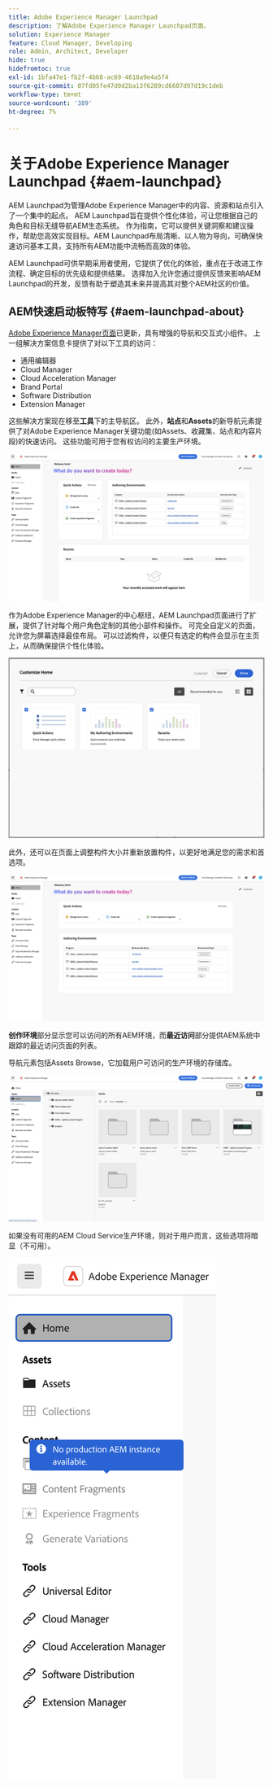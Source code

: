 ```yaml
---
title: Adobe Experience Manager Launchpad
description: 了解Adobe Experience Manager Launchpad页面。
solution: Experience Manager
feature: Cloud Manager, Developing
role: Admin, Architect, Developer
hide: true
hidefromtoc: true
exl-id: 1bfa47e1-fb2f-4b68-ac69-4618a9e4a5f4
source-git-commit: 07fd05fe47d0d2ba13f6289cd6607d97d19c1deb
workflow-type: tm+mt
source-wordcount: '389'
ht-degree: 7%

---
```


# 关于Adobe Experience Manager Launchpad {#aem-launchpad}

AEM Launchpad为管理Adobe Experience Manager中的内容、资源和站点引入了一个集中的起点。 AEM Launchpad旨在提供个性化体验，可让您根据自己的角色和目标无缝导航AEM生态系统。 作为指南，它可以提供关键洞察和建议操作，帮助您高效实现目标。AEM Launchpad布局清晰、以人物为导向，可确保快速访问基本工具，支持所有AEM功能中流畅而高效的体验。

AEM Launchpad可供早期采用者使用，它提供了优化的体验，重点在于改进工作流程、确定目标的优先级和提供结果。 选择加入允许您通过提供反馈来影响AEM Launchpad的开发，反馈有助于塑造其未来并提高其对整个AEM社区的价值。

## AEM快速启动板特写 {#aem-launchpad-about}

[Adobe Experience Manager页面](https://experience.adobe.com/#/experiencemanager)已更新，具有增强的导航和交互式小组件。 上一组解决方案信息卡提供了对以下工具的访问：

* 通用编辑器
* Cloud Manager
* Cloud Acceleration Manager
* Brand Portal
* Software Distribution
* Extension Manager

这些解决方案现在移至&#x200B;**工具**&#x200B;下的主导航区。 此外，**站点**&#x200B;和&#x200B;**Assets**&#x200B;的新导航元素提供了对Adobe Experience Manager关键功能(如Assets、收藏集、站点和内容片段)的快速访问。 这些功能可用于您有权访问的主要生产环境。

![AEM Launchpad环境](/help/implementing/cloud-manager/assets/aem-launchpad-author-environments.png)

作为Adobe Experience Manager的中心枢纽，AEM Launchpad页面进行了扩展，提供了针对每个用户角色定制的其他小部件和操作。 可完全自定义的页面，允许您为屏幕选择最佳布局。 可以过滤构件，以便只有选定的构件会显示在主页上，从而确保提供个性化体验。

![AEM启动板已自定义](/help/implementing/cloud-manager/assets/aem-launchpad-custom.png)

此外，还可以在页面上调整构件大小并重新放置构件，以更好地满足您的需求和首选项。

![AEM Launchpad小组件](/help/implementing/cloud-manager/assets/aem-launchpad-widgets.png)

**创作环境**&#x200B;部分显示您可以访问的所有AEM环境，而&#x200B;**最近访问**&#x200B;部分提供AEM系统中跟踪的最近访问页面的列表。

导航元素包括Assets Browse，它加载用户可访问的生产环境的存储库。

![AEM Launchpad导航元素](/help/implementing/cloud-manager/assets/aem-launchpad-navigation.png)

如果没有可用的AEM Cloud Service生产环境，则对于用户而言，这些选项将暗显（不可用）。

![无生产环境的AEM Launchpad](/help/implementing/cloud-manager/assets/aem-launchpad-no-prod-environs.png)



